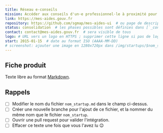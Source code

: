 ```yaml
---
title: Réseau e-conseils
mission: Accéder aux conseils d'un·e professionnel·le à proximité pour trouver un logement  # infinitif, pas de point ; compléter la phrase « En investissant dans ce produit l'État cherche à… »
link: https://mes-aides.gouv.fr
repository: https://github.com/sgmap/mes-aides-ui  # ou page de description des dépôts s'il y en a plusieurs
status: consolidation  # les phases possibles sont définies dans [`_config.yml`](https://github.com/sgmap/beta.gouv.fr/blob/master/_config.yml#L29-L52)
contact: contact@mes-aides.gouv.fr  # sera visible de tous
logo: # URL vers un logo en HTTPS ; supprimer cette ligne si pas de logo
start: 2015-01-15  # date au format ISO (AAAA-MM-DD)
# screenshot: ajouter une image en 1280x720px dans /img/startups/$nom_startup.png et effacer cette ligne ; à défaut, URL en HTTPS ; à défaut, mettre screenshot: false
---
```


## Fiche produit

Texte libre au format [Markdown](http://ricostacruz.com/cheatsheets/markdown.html).


## Rappels

- [ ] Modifier le nom du fichier `nom_startup.md` dans le champ ci-dessus.
- [ ] Créer une nouvelle branche pour l'ajout de ce fichier, et la nommer du même nom que le fichier `nom_startup`.
- [ ] Ouvrir une pull request pour valider l'intégration.
- [ ] Effacer ce texte une fois que vous l'avez lu 😉
